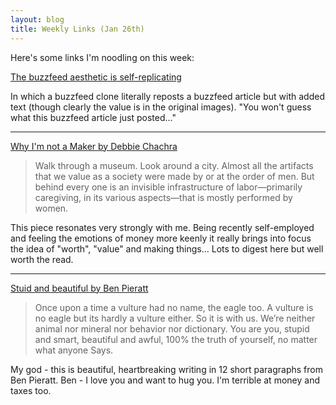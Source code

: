 ```yaml
---
layout: blog
title: Weekly Links (Jan 26th)
---
```


Here's some links I'm noodling on this week:

[The buzzfeed aesthetic is self-replicating](http://waitbutwhy.com/2015/01/most-depressing-buzzfeed-article-of-all-time.html)

In which a buzzfeed clone literally reposts a buzzfeed article but with added text (though clearly the value is in the original images). "You won't guess what this buzzfeed article just posted..."

---

[Why I'm not a Maker by Debbie Chachra](http://www.theatlantic.com/technology/archive/2015/01/why-i-am-not-a-maker/384767/)

>Walk through a museum. Look around a city. Almost all the artifacts that we value as a society were made by or at the order of men. But behind every one is an invisible infrastructure of labor—primarily caregiving, in its various aspects—that is mostly performed by women.

This piece resonates very strongly with me. Being recently self-employed and feeling the emotions of money more keenly it really brings into focus the idea of "worth", "value" and making things... Lots to digest here but well worth the read.

---

[Stuid and beautiful by Ben Pieratt](http://blog.pieratt.com/post/108646778840/stupid-and-beautiful)

>Once upon a time a vulture had no name, the eagle too. A vulture is no eagle but its hardly a vulture either. So it is with us. We’re neither animal nor mineral nor behavior nor dictionary. You are you, stupid and smart, beautiful and awful, 100% the truth of yourself, no matter what anyone Says.

My god - this is beautiful, heartbreaking writing in 12 short paragraphs from Ben Pieratt. Ben - I love you and want to hug you. I'm terrible at money and taxes too.
